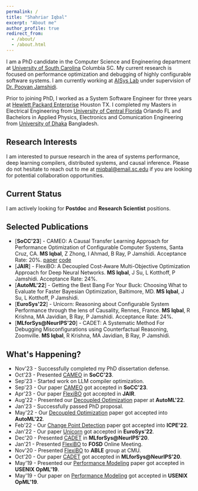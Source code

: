 ```yaml
---
permalink: /
title: "Shahriar Iqbal"
excerpt: "About me"
author_profile: true
redirect_from: 
  - /about/
  - /about.html
---
```

I am a PhD candidate in the Computer Science and Engineering department at [University of South Carolina](https://www.cse.sc.edu/) Columbia SC. My current research is focused on performance optimization and debugging of highly configurable software systems. I am currently working at [AISys Lab](https://pooyanjamshidi.github.io/AISys/) under supervision of [Dr. Pooyan Jamshidi](https://pooyanjamshidi.github.io/). 

Prior to joining PhD, I worked as a System Software Engineer for three years at [Hewlett Packard Enterprise](https://www.hpe.com/us/en/home.html) Houston TX. I completed my Masters in Electrical Engineering from [University of Central Florida](https://www.ece.ucf.edu/) Orlando FL and Bachelors in Applied Physics, Electronics and Comunication Engineering from [University of Dhaka](http://eee.du.ac.bd/) Bangladesh.


## Research Interests
I am interested to pursue research in the area of systems performance, deep learning compilers, distributed systems, and causal inference. Please do not hesitate to reach out to me at miqbal@email.sc.edu if you are looking for potential collaboration opportunities.

## Current Status
I am actively looking for **Postdoc** and **Research Scientist** positions. 

## Selected Publications
- [**SoCC'23**] - CAMEO: A Causal Transfer Learning Approach for Performance Optimization of Configurable Computer Systems, Santa Cruz, CA.
**MS Iqbal**, Z Zhong, I Ahmad, B Ray, P Jamshidi. Acceptance Rate: 20%.
  [paper](https://arxiv.org/pdf/2306.07888.pdf) [code](https://github.com/softsys4ai/CAMEO) 
- [**JAIR**] - FlexiBO: A Decoupled Cost-Aware Multi-Objective Optimization Approach for Deep Neural Networks.
**MS Iqbal**, J Su, L Kotthoff, P Jamshidi. Acceptance Rate: 24%.
- [**AutoML'22**] - Getting the Best Bang For Your Buck: Choosing What to Evaluate for Faster Bayesian Optimization, Baltimore, MD.
**MS Iqbal**, J Su, L Kotthoff, P Jamshidi.
- [**EuroSys'22**] - Unicorn: Reasoning about Configurable System Performance through the lens of Causality, Rennes, France.
**MS Iqbal**, R Krishna, MA Javidian, B Ray, P Jamshidi. Acceptance Rate: 24%.
- [**MLforSys@NeurIPS'20**] - CADET: A Systematic Method For Debugging Misconfigurations using Counterfactual Reasoning, Zoomville.
  **MS Iqbal**, R Krishna, MA Javidian, B Ray, P Jamshidi.

## What's Happening?
- Nov'23 - Successfully completed my PhD dissertation defense.
- Oct'23 - Presented [CAMEO](https://arxiv.org/pdf/2306.07888.pdf) in **SoCC'23**.
- Sep'23 - Started work on LLM compiler optimization.
- Sep'23 - Our paper [CAMEO](https://arxiv.org/pdf/2306.07888.pdf) got accepted in **SoCC'23**. 
- Apr'23 - Our paper [FlexiBO](https://www.jair.org/index.php/jair/article/view/14139) got accepted in **JAIR**.
- Aug'22 - Presented our [Decoupled Optimization](https://2022.automl.cc/wp-content/uploads/2022/07/getting_the_best_bang_for_your.pdf) paper at **AutoML'22**.
- Jan'23 - Successfully passed PhD proposal. 
- May'22 - Our [Decoupled Optimization](https://2022.automl.cc/wp-content/uploads/2022/07/getting_the_best_bang_for_your.pdf) paper got accepted into **AutoML'22**.
- Feb'22 - Our [Change Point Detection](https://dl.acm.org/doi/abs/10.1145/3491204.3527488) paper got accepted into **ICPE'22**. 
- Jan'22 - Our paper [Unicorn](https://dl.acm.org/doi/abs/10.1145/3492321.3519575) got accepted in **EuroSys'22**. 
- Dec'20 - Presented [CADET](http://mlforsystems.org/assets/papers/neurips2020/cadet_iqbal_2020.pdf) in **MLforSys@NeurIPS'20**.
- Jan'21 - Presented [FlexiBO](https://arxiv.org/pdf/2001.06588.pdf) to **FOSD** Online Meeting.
- Nov'20 - Presented [FlexiBO](https://arxiv.org/pdf/2001.06588.pdf) to **ABLE** group at CMU.  
- Oct'20 - Our paper [CADET](http://mlforsystems.org/assets/papers/neurips2020/cadet_iqbal_2020.pdf) got accepted in **MLforSys@NeurIPS'20**.
- May'19 - Presented our [Performance Modeling](https://www.usenix.org/system/files/opml19papers-iqbal.pdf) paper got accepted in **USENIX OpML'19**. 
- May'19 - Our paper on [Performance Modeling](https://www.usenix.org/system/files/opml19papers-iqbal.pdf) got accepted in **USENIX OpML'19**.

